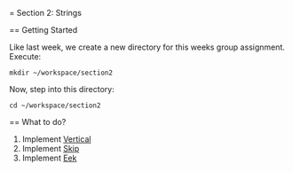 = Section 2: Strings

== Getting Started

Like last week, we create a new directory for this weeks group assignment. Execute:


    mkdir ~/workspace/section2

Now, step into this directory:


    cd ~/workspace/section2


== What to do?
1. Implement [Vertical](/sections/02%20Strings/Vertical)
2. Implement [Skip](/sections/02%20Strings/Skip)
3. Implement [Eek](/sections/02%20Strings/Eek)

